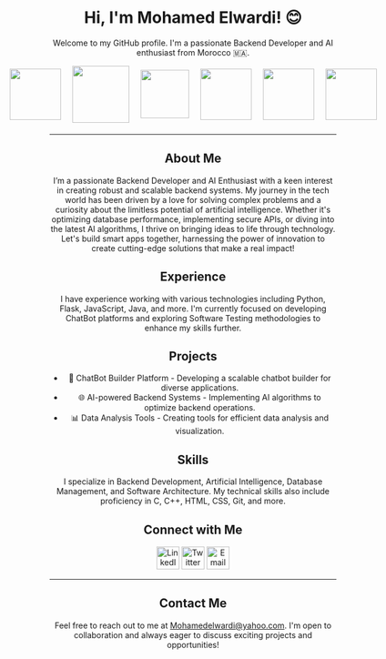 <h1 align="center">Hi, I'm Mohamed Elwardi! 😊</h1>

<p align="center">Welcome to my GitHub profile. I'm a passionate Backend Developer and AI enthusiast from Morocco 🇲🇦.</p>

<div style="display: flex; justify-content: center; align-items: center; gap: 20px; margin-bottom: 20px;">
    <img src="https://cdn-icons-png.flaticon.com/512/2714/2714073.png" width="90px">
    <img src="https://th.bing.com/th/id/OIP.MCkY3mSiuF1aBsY-YDCdDQHaHa?rs=1&pid=ImgDetMain" width="100px">
    <img src="https://th.bing.com/th/id/R.4505dc63afebb2c6179477f5dc3d78fb?rik=Q50RDrABa6X2Hw&pid=ImgRaw&r=0" width="85px">
    <img src="https://static.vecteezy.com/system/resources/previews/020/452/886/original/backend-icon-vector.jpg" width="90px">
    <img src="https://static.vecteezy.com/system/resources/previews/006/662/139/non_2x/artificial-intelligence-ai-processor-chip-icon-symbol-for-graphic-design-logo-web-site-social-media-mobile-app-ui-illustration-free-vector.jpg" width="90px">
    <img src="https://www.uplogictech.com/assets/images/our_expertise_img.png" width="90px">
</div>

<hr>

<h2 align="center">About Me</h2>

<p align="center">I’m a passionate Backend Developer and AI Enthusiast with a keen interest in creating robust and scalable backend systems. My journey in the tech world has been driven by a love for solving complex problems and a curiosity about the limitless potential of artificial intelligence. Whether it's optimizing database performance, implementing secure APIs, or diving into the latest AI algorithms, I thrive on bringing ideas to life through technology. Let's build smart apps together, harnessing the power of innovation to create cutting-edge solutions that make a real impact!</p>

<h2 align="center">Experience</h2>

<p align="center">I have experience working with various technologies including Python, Flask, JavaScript, Java, and more. I'm currently focused on developing ChatBot platforms and exploring Software Testing methodologies to enhance my skills further.</p>

<h2 align="center">Projects</h2>

<ul align="center">
    <li>🤖 ChatBot Builder Platform - Developing a scalable chatbot builder for diverse applications.</li>
    <li>🌐 AI-powered Backend Systems - Implementing AI algorithms to optimize backend operations.</li>
    <li>📊 Data Analysis Tools - Creating tools for efficient data analysis and visualization.</li>
</ul>

<h2 align="center">Skills</h2>

<p align="center">I specialize in Backend Development, Artificial Intelligence, Database Management, and Software Architecture. My technical skills also include proficiency in C, C++, HTML, CSS, Git, and more.</p>

<h2 align="center">Connect with Me</h2>

<p align="center">
    <a href="www.linkedin.com/in/mohammed-elwardi-🇵🇸-721b8b197" target="_blank" rel="noopener noreferrer"><img src="https://img.icons8.com/color/48/000000/linkedin.png" alt="LinkedIn" width="40" height="40"></a>
    <a href="https://x.com/MohammedElward7" target="_blank" rel="noopener noreferrer"><img src="https://img.icons8.com/color/48/000000/twitter.png" alt="Twitter" width="40" height="40"></a>
    <a href="mailto:Mohamedelwardi@yahoo.com" target="_blank" rel="noopener noreferrer"><img src="https://img.icons8.com/color/48/000000/email.png" alt="Email" width="40" height="40"></a>
</p>

<hr>

<h2 align="center">Contact Me</h2>

<p align="center">Feel free to reach out to me at <a href="mailto:Mohamedelwardi@yahoo.com">Mohamedelwardi@yahoo.com</a>. I'm open to collaboration and always eager to discuss exciting projects and opportunities!</p>
